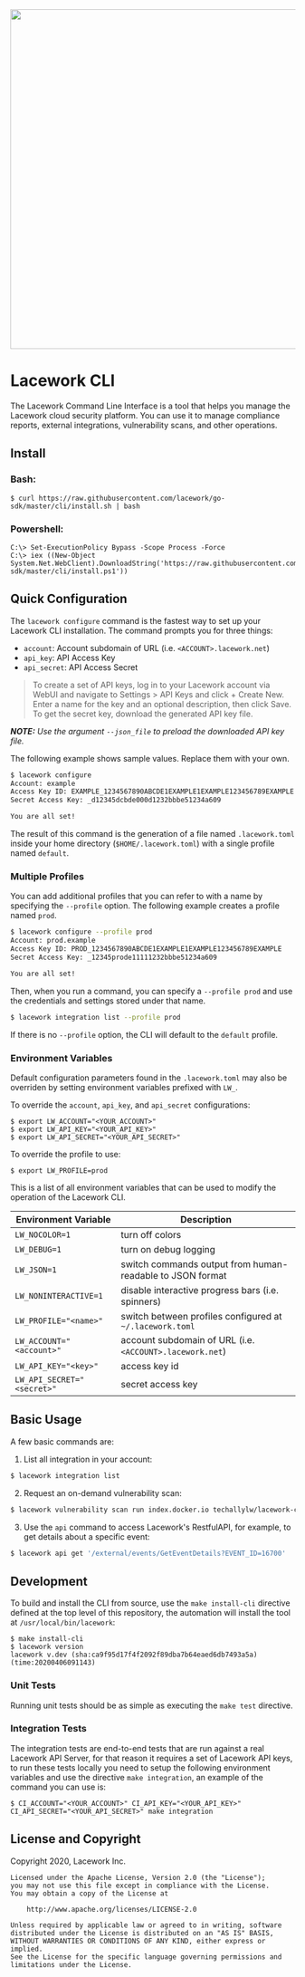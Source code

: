 <img src="https://techally-content.s3-us-west-1.amazonaws.com/public-content/lacework_logo_full.png" width="600">

# Lacework CLI

The Lacework Command Line Interface is a tool that helps you manage the
Lacework cloud security platform. You can use it to manage compliance
reports, external integrations, vulnerability scans, and other operations.

## Install

### Bash:

```
$ curl https://raw.githubusercontent.com/lacework/go-sdk/master/cli/install.sh | bash
```

### Powershell:

```
C:\> Set-ExecutionPolicy Bypass -Scope Process -Force
C:\> iex ((New-Object System.Net.WebClient).DownloadString('https://raw.githubusercontent.com/lacework/go-sdk/master/cli/install.ps1'))
```

## Quick Configuration

The `lacework configure` command is the fastest way to set up your Lacework
CLI installation. The command prompts you for three things:

* `account`: Account subdomain of URL (i.e. `<ACCOUNT>.lacework.net`)
* `api_key`: API Access Key
* `api_secret`: API Access Secret

>To create a set of API keys, log in to your Lacework account via WebUI and
>navigate to Settings > API Keys and click + Create New. Enter a name for
>the key and an optional description, then click Save. To get the secret key,
>download the generated API key file.

_**NOTE:** Use the argument `--json_file` to preload the downloaded API key file._

The following example shows sample values. Replace them with your own.

```bash
$ lacework configure
Account: example
Access Key ID: EXAMPLE_1234567890ABCDE1EXAMPLE1EXAMPLE123456789EXAMPLE
Secret Access Key: _d12345dcbde000d1232bbbe51234a609

You are all set!
```

The result of this command is the generation of a file named `.lacework.toml`
inside your home directory (`$HOME/.lacework.toml`) with a single profile
named `default`.

### Multiple Profiles
You can add additional profiles that you can refer to with a name by specifying
the `--profile` option. The following example creates a profile named `prod`.

```bash
$ lacework configure --profile prod
Account: prod.example
Access Key ID: PROD_1234567890ABCDE1EXAMPLE1EXAMPLE123456789EXAMPLE
Secret Access Key: _12345prode11111232bbbe51234a609

You are all set!
```

Then, when you run a command, you can specify a `--profile prod` and use the
credentials and settings stored under that name.

```bash
$ lacework integration list --profile prod
```

If there is no `--profile` option, the CLI will default to the `default` profile.

### Environment Variables
Default configuration parameters found in the `.lacework.toml` may also be 
overriden by setting environment variables prefixed with `LW_`. 

To override the `account`, `api_key`, and `api_secret`  configurations:
```
$ export LW_ACCOUNT="<YOUR_ACCOUNT>"
$ export LW_API_KEY="<YOUR_API_KEY>"
$ export LW_API_SECRET="<YOUR_API_SECRET>"
```

To override the profile to use:
```
$ export LW_PROFILE=prod
```

This is a list of all environment variables that can be used to modify the
operation of the Lacework CLI.

| Environment Variable | Description |
|----------------------|-------------|
|`LW_NOCOLOR=1`|turn off colors|
|`LW_DEBUG=1`|turn on debug logging|
|`LW_JSON=1`|switch commands output from human-readable to JSON format|
|`LW_NONINTERACTIVE=1`|disable interactive progress bars (i.e. spinners)|
|`LW_PROFILE="<name>"`|switch between profiles configured at `~/.lacework.toml`|
|`LW_ACCOUNT="<account>"`|account subdomain of URL (i.e. `<ACCOUNT>.lacework.net`)|
|`LW_API_KEY="<key>"`|access key id|
|`LW_API_SECRET="<secret>"`|secret access key|

## Basic Usage
A few basic commands are:

1) List all integration in your account:
```bash
$ lacework integration list
```
2) Request an on-demand vulnerability scan:
```bash
$ lacework vulnerability scan run index.docker.io techallylw/lacework-cli latest
```
3) Use the `api` command to access Lacework's RestfulAPI, for example,
to get details about a specific event:
```bash
$ lacework api get '/external/events/GetEventDetails?EVENT_ID=16700'
```

## Development

To build and install the CLI from source, use the `make install-cli` directive
defined at the top level of this repository, the automation will install the
tool at `/usr/local/bin/lacework`:
```
$ make install-cli
$ lacework version
lacework v.dev (sha:ca9f95d17f4f2092f89dba7b64eaed6db7493a5a) (time:20200406091143)
```

### Unit Tests

Running unit tests should be as simple as executing the `make test` directive.

### Integration Tests

The integration tests are end-to-end tests that are run against a real Lacework API
Server, for that reason it requires a set of Lacework API keys, to run these tests
locally you need to setup the following environment variables and use the directive
`make integration`, an example of the command you can use is:
```
$ CI_ACCOUNT="<YOUR_ACCOUNT>" CI_API_KEY="<YOUR_API_KEY>" CI_API_SECRET="<YOUR_API_SECRET>" make integration
```

## License and Copyright
Copyright 2020, Lacework Inc.
```
Licensed under the Apache License, Version 2.0 (the "License");
you may not use this file except in compliance with the License.
You may obtain a copy of the License at

    http://www.apache.org/licenses/LICENSE-2.0

Unless required by applicable law or agreed to in writing, software
distributed under the License is distributed on an "AS IS" BASIS,
WITHOUT WARRANTIES OR CONDITIONS OF ANY KIND, either express or implied.
See the License for the specific language governing permissions and
limitations under the License.
```
